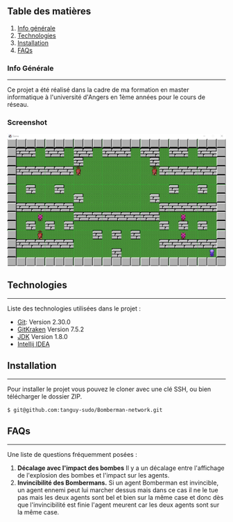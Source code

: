 ## Table des matières
1. [Info générale](#info-générale)
2. [Technologies](#technologies)
3. [Installation](#installation)
4. [FAQs](#faqs)
### Info Générale
***
Ce projet a été réalisé dans la cadre de ma formation en master informatique à l'université d'Angers en 1ème années pour le cours de réseau. 
### Screenshot
![Image text](jeu.png)
## Technologies
***
Liste des technologies utilisées dans le projet :
* [Git](https://git-scm.com/): Version 2.30.0
* [GitKraken](https://www.gitkraken.com/) Version 7.5.2
* [JDK](https://www.oracle.com/java/technologies/downloads/) Version 1.8.0
* [Intellij IDEA](https://www.jetbrains.com/fr-fr/idea/)

## Installation
***
Pour installer le projet vous pouvez le cloner avec une clé SSH, ou bien télécharger le dossier ZIP.
```
$ git@github.com:tanguy-sudo/Bomberman-network.git

```
 
## FAQs
***
Une liste de questions fréquemment posées :
1. **Décalage avec l'impact des bombes**
Il y a un décalage entre l'affichage de l'explosion des bombes et l'impact sur les agents.
2. **Invincibilité des Bombermans.** 
Si un agent Bomberman est invincible, un agent ennemi peut lui marcher dessus mais dans ce cas il ne le tue pas mais les deux agents sont bel et bien sur la même case et donc dès que l'invincibilité est finie l'agent meurent car les deux agents sont sur la même case.
